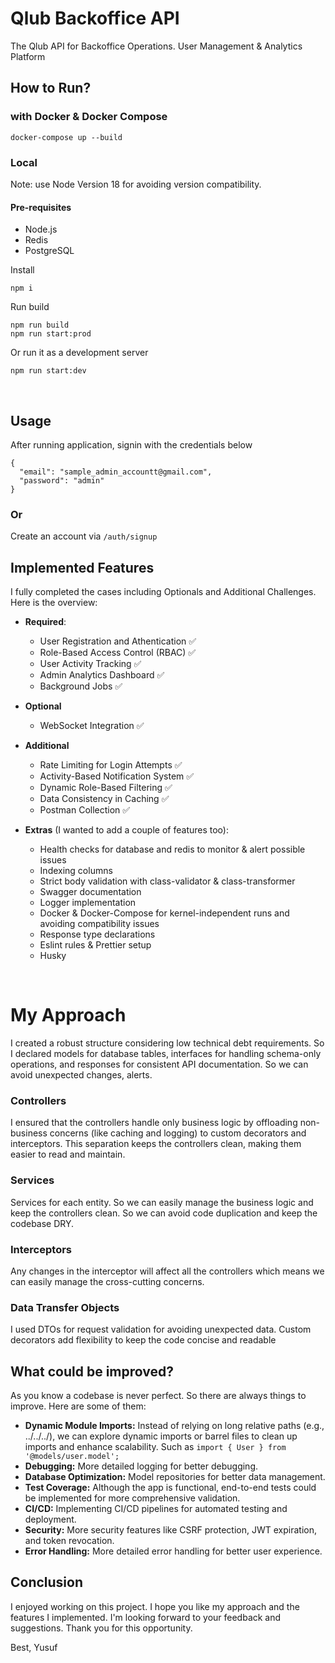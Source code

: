 # Qlub Backoffice API

The Qlub API for Backoffice Operations. User Management & Analytics Platform

## How to Run?

### with Docker & Docker Compose

```
docker-compose up --build
```

### Local

Note: use Node Version 18 for avoiding version compatibility.

#### Pre-requisites
- Node.js
- Redis
- PostgreSQL

Install
```
npm i
```

Run build
```
npm run build
npm run start:prod
```

Or run it as a development server
```
npm run start:dev
```

<br>

## Usage

After running application, signin with the credentials below

```
{
  "email": "sample_admin_accountt@gmail.com",
  "password": "admin"
}
```

### Or

Create an account via `/auth/signup`

## Implemented Features

I fully completed the cases including Optionals and Additional Challenges. Here is the overview:

- **Required**:
  - User Registration and Athentication ✅
  - Role-Based Access Control (RBAC) ✅
  - User Activity Tracking ✅
  - Admin Analytics Dashboard ✅
  - Background Jobs ✅
- **Optional**
  - WebSocket Integration ✅
- **Additional**

  - Rate Limiting for Login Attempts ✅
  - Activity-Based Notification System ✅
  - Dynamic Role-Based Filtering ✅
  - Data Consistency in Caching ✅
  - Postman Collection ✅

- **Extras** (I wanted to add a couple of features too):
  - Health checks for database and redis to monitor & alert possible issues
  - Indexing columns
  - Strict body validation with class-validator & class-transformer
  - Swagger documentation
  - Logger implementation
  - Docker & Docker-Compose for kernel-independent runs and avoiding compatibility issues
  - Response type declarations
  - Eslint rules & Prettier setup
  - Husky

<br>

# My Approach

I created a robust structure considering low technical debt requirements. So I declared models for database tables, interfaces for handling schema-only operations, and responses for consistent API documentation. So we can avoid unexpected changes, alerts.

### Controllers

I ensured that the controllers handle only business logic by offloading non-business concerns (like caching and logging) to custom decorators and interceptors. This separation keeps the controllers clean, making them easier to read and maintain.

### Services

Services for each entity. So we can easily manage the business logic and keep the controllers clean. So we can avoid code duplication and keep the codebase DRY.

### Interceptors

Any changes in the interceptor will affect all the controllers which means we can easily manage the cross-cutting concerns.

### Data Transfer Objects

I used DTOs for request validation for avoiding unexpected data.
Custom decorators add flexibility to keep the code concise and readable

## What could be improved?

As you know a codebase is never perfect. So there are always things to improve. Here are some of them:

- **Dynamic Module Imports:** Instead of relying on long relative paths (e.g., ../../../), we can explore dynamic imports or barrel files to clean up imports and enhance scalability. Such as `import { User } from '@models/user.model';`
- **Debugging:** More detailed logging for better debugging.
- **Database Optimization:** Model repositories for better data management.
- **Test Coverage:** Although the app is functional, end-to-end tests could be implemented for more comprehensive validation.
- **CI/CD:** Implementing CI/CD pipelines for automated testing and deployment.
- **Security:** More security features like CSRF protection, JWT expiration, and token revocation.
- **Error Handling:** More detailed error handling for better user experience.

## Conclusion

I enjoyed working on this project. I hope you like my approach and the features I implemented. I'm looking forward to your feedback and suggestions. Thank you for this opportunity.

Best,
Yusuf